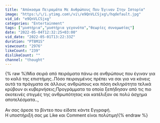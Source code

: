 ```yaml
---
title: "Απόκοσμα Πειραμάτα Με Ανθρώπους Που Έγιναν Στην Ιστορία"
image: "https:\/\/i.ytimg.com\/vi\/e9QnVLCSjxg\/hqdefault.jpg"
vid_id: "e9QnVLCSjxg"
categories: "Entertainment"
tags: ["μυστήρια","μυστήρια γεγονότα","θεωρίες συνομωσίας"]
date: "2022-05-04T12:32:25+03:00"
vid_date: "2022-05-01T13:22:33Z"
duration: "PT8M1S"
viewcount: "2976"
likeCount: "239"
dislikeCount: ""
channel: "thought"
---
```

{% raw %}Μία σειρά από πειράματα πάνω σε ανθρώπους που έγιναν για το καλό της επιστήμης..Πόσο πειραγμένος πρέπει να σαι για να κάνεις αυτά τα πράγματα σε άλλους ανθρώπους και πόση σκληρότητα τελικά κρύβουν οι κυβερνήσεις;Προγράμματα τα οποία ξεπήδησαν από τις πιο σκοτεινές στιγμές της ανθρωπότητας και κατέλιξαν σε πολύ άσχημα αποτελέσματα..,<br /><br />Αν σας άρεσε το βίντεο που είδατε κάντε Εγγραφή.<br />Η υποστήριξή σας με Like και  Comment είναι πολύτιμη!{% endraw %}

